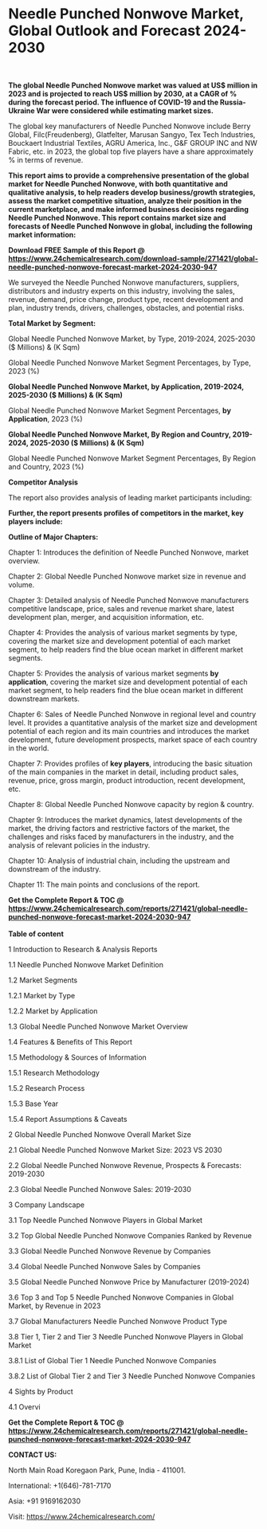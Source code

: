 <h1>Needle Punched Nonwove Market, Global Outlook and Forecast 2024-2030</h1><br/><p><strong>The global Needle Punched Nonwove market was valued at US$ million in 2023 and is projected to reach US$ million by 2030, at a <strong>CAGR</strong> of % during the forecast period. The influence of COVID-19 and the Russia-Ukraine War were considered while estimating market sizes.</strong></p><p>The global key manufacturers of Needle Punched Nonwove include Berry Global, Filc(Freudenberg), Glatfelter, Marusan Sangyo, Tex Tech Industries, Bouckaert Industrial Textiles, AGRU America, Inc., G&F GROUP INC and NW Fabric, etc. in 2023, the global top five players have a share approximately % in terms of revenue.</p><p><strong>This report aims to provide a comprehensive presentation of the global market for Needle Punched Nonwove, with both quantitative and qualitative analysis, to help readers develop business/growth strategies, assess the market competitive situation, analyze their position in the current marketplace, and make informed business decisions regarding Needle Punched Nonwove. This report contains market size and forecasts of Needle Punched Nonwove in global, including the following market information:</strong></p><div><b>Download FREE Sample of this Report @ <a href="https://www.24chemicalresearch.com/download-sample/271421/global-needle-punched-nonwove-forecast-market-2024-2030-947">https://www.24chemicalresearch.com/download-sample/271421/global-needle-punched-nonwove-forecast-market-2024-2030-947</a></b></div><p>We surveyed the Needle Punched Nonwove manufacturers, suppliers, distributors and industry experts on this industry, involving the sales, revenue, demand, price change, product type, recent development and plan, industry trends, drivers, challenges, obstacles, and potential risks.</p><p><strong>Total Market by Segment:</strong></p><p>Global Needle Punched Nonwove Market, by Type, 2019-2024, 2025-2030 ($ Millions) & (K Sqm)</p><p>Global Needle Punched Nonwove Market Segment Percentages, by Type, 2023 (%)</p><p><strong>Global Needle Punched Nonwove Market, <strong>by Application</strong>, 2019-2024, 2025-2030 ($ Millions) & (K Sqm)</strong></p><p>Global Needle Punched Nonwove Market Segment Percentages, <strong>by Application</strong>, 2023 (%)</p><p><strong>Global Needle Punched Nonwove Market, By Region and Country, 2019-2024, 2025-2030 ($ Millions) & (K Sqm)</strong></p><p>Global Needle Punched Nonwove Market Segment Percentages, By Region and Country, 2023 (%)</p><p><strong>Competitor Analysis</strong></p><p>The report also provides analysis of leading market participants including:</p><p><strong>Further, the report presents profiles of competitors in the market, <strong>key players</strong> include:</strong></p><p><strong>Outline of Major Chapters:</strong></p><p>Chapter 1: Introduces the definition of Needle Punched Nonwove, market overview.</p><p>Chapter 2: Global Needle Punched Nonwove market size in revenue and volume.</p><p>Chapter 3: Detailed analysis of Needle Punched Nonwove manufacturers competitive landscape, price, sales and revenue market share, latest development plan, merger, and acquisition information, etc.</p><p>Chapter 4: Provides the analysis of various market segments by type, covering the market size and development potential of each market segment, to help readers find the blue ocean market in different market segments.</p><p>Chapter 5: Provides the analysis of various market segments <strong>by application</strong>, covering the market size and development potential of each market segment, to help readers find the blue ocean market in different downstream markets.</p><p>Chapter 6: Sales of Needle Punched Nonwove in regional level and country level. It provides a quantitative analysis of the market size and development potential of each region and its main countries and introduces the market development, future development prospects, market space of each country in the world.</p><p>Chapter 7: Provides profiles of <strong>key players</strong>, introducing the basic situation of the main companies in the market in detail, including product sales, revenue, price, gross margin, product introduction, recent development, etc.</p><p>Chapter 8: Global Needle Punched Nonwove capacity by region & country.</p><p>Chapter 9: Introduces the market dynamics, latest developments of the market, the driving factors and restrictive factors of the market, the challenges and risks faced by manufacturers in the industry, and the analysis of relevant policies in the industry.</p><p>Chapter 10: Analysis of industrial chain, including the upstream and downstream of the industry.</p><p>Chapter 11: The main points and conclusions of the report.</p><div><b>Get the Complete Report & TOC @ <a href="https://www.24chemicalresearch.com/reports/271421/global-needle-punched-nonwove-forecast-market-2024-2030-947">https://www.24chemicalresearch.com/reports/271421/global-needle-punched-nonwove-forecast-market-2024-2030-947</a></b></div><br><b>Table of content</b><p>1 Introduction to Research & Analysis Reports<br />
 
  1.1 Needle Punched Nonwove Market Definition<br />
 
  1.2 Market Segments<br />
 
  1.2.1 Market by Type<br />
 
  1.2.2 Market by Application<br />
 
  1.3 Global Needle Punched Nonwove Market Overview<br />
 
  1.4 Features & Benefits of This Report<br />
 
  1.5 Methodology & Sources of Information<br />
 
  1.5.1 Research Methodology<br />
 
  1.5.2 Research Process<br />
 
  1.5.3 Base Year<br />
 
  1.5.4 Report Assumptions & Caveats<br />
 
 2 Global Needle Punched Nonwove Overall Market Size<br />
 
  2.1 Global Needle Punched Nonwove Market Size: 2023 VS 2030<br />
 
  2.2 Global Needle Punched Nonwove Revenue, Prospects & Forecasts: 2019-2030<br />
 
  2.3 Global Needle Punched Nonwove Sales: 2019-2030<br />
 
 3 Company Landscape<br />
 
  3.1 Top Needle Punched Nonwove Players in Global Market<br />
 
  3.2 Top Global Needle Punched Nonwove Companies Ranked by Revenue<br />
 
  3.3 Global Needle Punched Nonwove Revenue by Companies<br />
 
  3.4 Global Needle Punched Nonwove Sales by Companies<br />
 
  3.5 Global Needle Punched Nonwove Price by Manufacturer (2019-2024)<br />
 
  3.6 Top 3 and Top 5 Needle Punched Nonwove Companies in Global Market, by Revenue in 2023<br />
 
  3.7 Global Manufacturers Needle Punched Nonwove Product Type<br />
 
  3.8 Tier 1, Tier 2 and Tier 3 Needle Punched Nonwove Players in Global Market<br />
 
  3.8.1 List of Global Tier 1 Needle Punched Nonwove Companies<br />
 
  3.8.2 List of Global Tier 2 and Tier 3 Needle Punched Nonwove Companies<br />
 
 4 Sights by Product<br />
 
  4.1 Overvi<br><div><b>Get the Complete Report & TOC @ <a href="https://www.24chemicalresearch.com/reports/271421/global-needle-punched-nonwove-forecast-market-2024-2030-947">https://www.24chemicalresearch.com/reports/271421/global-needle-punched-nonwove-forecast-market-2024-2030-947</a></b></div></p>
 
 <b>CONTACT US:</b><br>
 
 North Main Road Koregaon Park, Pune, India - 411001.<br/>
 
 International: +1(646)-781-7170<br/>
 
 Asia: +91 9169162030<br/>
 
 Visit: <a href="https://www.24chemicalresearch.com/">https://www.24chemicalresearch.com/</a>
 
 <br>